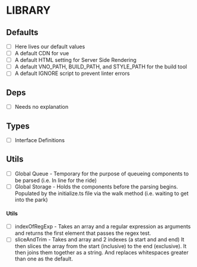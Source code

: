 # LIBRARY

## Defaults

- [ ] Here lives our default values
- [ ] A default CDN for vue
- [ ] A default HTML setting for Server Side Rendering
- [ ] A default VNO_PATH, BUILD_PATH, and STYLE_PATH for the build tool
- [ ] A default IGNORE script to prevent linter errors

## Deps

- [ ] Needs no explanation

## Types

- [ ] Interface Definitions

## Utils

- [ ] Global Queue - Temporary for the purpose of queueing components to be parsed (i.e. In line for the ride)
- [ ] Global Storage - Holds the components before the parsing begins. Populated by the initialize.ts file via the walk method (i.e. waiting to get into the park)

#### Utils

- [ ] indexOfRegExp - Takes an array and a regular expression as arguments and returns the first element that passes the regex test.
- [ ] sliceAndTrim - Takes and array and 2 indexes (a start and and end) It then slices the array from the start (inclusive) to the end (exclusive). It then joins them together as a string. And replaces whitespaces greater than one as the default.
